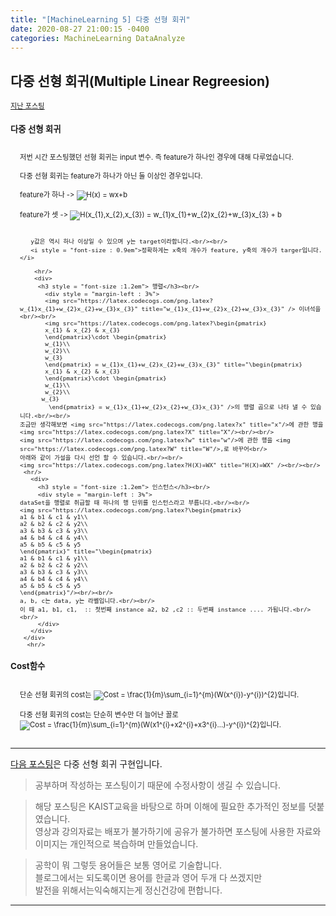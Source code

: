 ```yaml
---
title: "[MachineLearning 5] 다중 선형 회귀"
date: 2020-08-27 21:00:15 -0400
categories: MachineLearning DataAnalyze
---
```

## 다중 선형 회귀(Multiple Linear Regreesion)


<div style = "font-size :0.8em">
  <a href = "https://can019.github.io/machinelearning/dataanalyze/MachineLearning-AI-3/">지난 포스팅</a><br/>
  <div>
    <h3 style = "font-size :1.2em"> 다중 선형 회귀</h3><br/>
    <div style = "margin-left : 3%">
       저번 시간 포스팅했던 선형 회귀는 input 변수. 즉 feature가 하나인 경우에 대해 다루었습니다.<br/><br/>
       다중 선형 회귀는 feature가 하나가 아닌 둘 이상인 경우입니다.<br/><br/>
       feature가 하나 -> <img src="https://latex.codecogs.com/png.latex?H(x) = wx+b" title="H(x) = wx+b" /><br/><br/>
       feature가 셋 -> <img src="https://latex.codecogs.com/png.latex?H(x_{1},x_{2},x_{3}) = w_{1}x_{1}+w_{2}x_{2}+w_{3}x_{3} + b" title="H(x_{1},x_{2},x_{3}) = w_{1}x_{1}+w_{2}x_{2}+w_{3}x_{3} + b" /><br/><br/>
      
       y값은 역시 하나 이상일 수 있으며 y는 target이라합니다.<br/><br/>
       <i style = "font-size : 0.9em">정확하게는 x축의 개수가 feature, y축의 개수가 targer입니다.</i>
        
        <hr/>
        <div>
         <h3 style = "font-size :1.2em"> 행렬</h3><br/>
           <div style = "margin-left : 3%">
           <img src="https://latex.codecogs.com/png.latex?w_{1}x_{1}+w_{2}x_{2}+w_{3}x_{3}" title="w_{1}x_{1}+w_{2}x_{2}+w_{3}x_{3}" /> 이녀석을 <br/><br/>
           <img src="https://latex.codecogs.com/png.latex?\begin{pmatrix}
           x_{1} & x_{2} & x_{3}
           \end{pmatrix}\cdot \begin{pmatrix}
           w_{1}\\
           w_{2}\\
           w_{3}
           \end{pmatrix} = w_{1}x_{1}+w_{2}x_{2}+w_{3}x_{3}" title="\begin{pmatrix}
           x_{1} & x_{2} & x_{3}
           \end{pmatrix}\cdot \begin{pmatrix}
           w_{1}\\
           w_{2}\\
          w_{3}
            \end{pmatrix} = w_{1}x_{1}+w_{2}x_{2}+w_{3}x_{3}" />의 행렬 곱으로 나타 낼 수 있습니다.<br/><br/>
    조금만 생각해보면 <img src="https://latex.codecogs.com/png.latex?x" title="x"/>에 관한 행을 <img src="https://latex.codecogs.com/png.latex?X" title="X"/><br/><br/>
    <img src="https://latex.codecogs.com/png.latex?w" title="w"/>에 관한 행을 <img src="https://latex.codecogs.com/png.latex?W" title="W"/>,로 바꾸어<br/>
    아래와 같이 가설을 다시 선언 할 수 있습니다.<br/><br/>
    <img src="https://latex.codecogs.com/png.latex?H(X)=WX" title="H(X)=WX" /><br/><br/>
     <hr/>
       <div>
         <h3 style = "font-size :1.2em"> 인스턴스</h3><br/>
         <div style = "margin-left : 3%">
	dataSet을 행렬로 취급할 때 하나의 행 단위를 인스턴스라고 부릅니다.<br/><br/>
	<img src="https://latex.codecogs.com/png.latex?\begin{pmatrix}
	a1 & b1 & c1 & y1\\
	a2 & b2 & c2 & y2\\
	a3 & b3 & c3 & y3\\
	a4 & b4 & c4 & y4\\
	a5 & b5 & c5 & y5
	\end{pmatrix}" title="\begin{pmatrix}
	a1 & b1 & c1 & y1\\
	a2 & b2 & c2 & y2\\
	a3 & b3 & c3 & y3\\
	a4 & b4 & c4 & y4\\
	a5 & b5 & c5 & y5
	\end{pmatrix}"/><br/><br/>
	a, b, c는 data, y는 라벨입니다.<br/><br/>
	이 때 a1, b1, c1,  :: 첫번째 instance a2, b2 ,c2 :: 두번째 instance .... 가됩니다.<br/><br/>
         </div>
       </div>
     </div>
      <hr/>
   </div>
   <div>
     <h3 style = "font-size :1.2em">Cost함수</h3><br/>
       <div style = "margin-left : 3%">
        단순 선형 회귀의 cost는 <img src="https://latex.codecogs.com/png.latex?Cost = \frac{1}{m}\sum_{i=1}^{m}(W(x^{i})-y^{i})^{2}" title="Cost = \frac{1}{m}\sum_{i=1}^{m}(W(x^{i})-y^{i})^{2}" />입니다.<br/><br/>
        다중 선형 회귀의 cost는 단순히 변수만 더 늘어난 꼴로 <img src="https://latex.codecogs.com/png.latex?Cost = \frac{1}{m}\sum_{i=1}^{m}(W(x1^{i}+x2^{i}+x3^{i}...)-y^{i})^{2}
" title="Cost = \frac{1}{m}\sum_{i=1}^{m}(W(x1^{i}+x2^{i}+x3^{i}...)-y^{i})^{2}
" />입니다.<br/><br/>
      </div>
   </div>
</div>
  </div>
 <hr/>
   <a href = "https://can019.github.io/machinelearning/dataanalyze/MachineLearning-AI-6/">다음 포스팅</a>은 다중 선형 회귀 구현입니다.<br/>
   <blockquote> 공부하며 작성하는 포스팅이기 때문에 수정사항이 생길 수 있습니다. </blockquote>
  <blockquote>해당 포스팅은 KAIST교육을 바탕으로 하며 이해에 필요한 추가적인 정보를 덧붙였습니다.<br/>
  영상과 강의자료는 배포가 불가하기에 공유가 불가하면 포스팅에 사용한 자료와 이미지는 개인적으로 복습하며 만들었습니다. </blockquote>
  <blockquote> 공학이 뭐 그렇듯 용어들은 보통 영어로 기술합니다.<br/>
    블로그에서는 되도록이면 용어를 한글과 영어 두개 다 쓰겠지만<br/>
    발전을 위해서는익숙해지는게 정신건강에 편합니다.
  </blockquote>
  <hr/>
</div>
